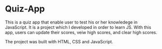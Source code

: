 # Quiz-App
This is a quiz app that enable user to test his or her knowledege in JavaScript. It is a project which I developed in order to learn JS.
With this app, users can update their scores, veiw high scores, and clear high scores.

The project was built with HTML, CSS and JavaScript.
